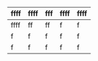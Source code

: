 |  ffff | ffff  |  fff | ffff  |ffff   |
|---|---|---|---|---|
| ffff  |  ff | ff  | f  | f  |
|  f |  f |  f | f  | f  |
|  f | f  |  f |  f |f   |